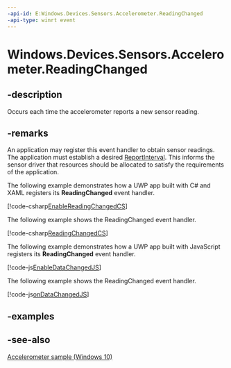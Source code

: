 ```yaml
---
-api-id: E:Windows.Devices.Sensors.Accelerometer.ReadingChanged
-api-type: winrt event
---
```


<!-- Event syntax
public event Windows.Foundation.TypedEventHandler ReadingChanged<Windows.Devices.Sensors.Accelerometer,  Windows.Devices.Sensors.AccelerometerReadingChangedEventArgs>
-->

# Windows.Devices.Sensors.Accelerometer.ReadingChanged

## -description
Occurs each time the accelerometer reports a new sensor reading.

## -remarks
An application may register this event handler to obtain sensor readings. The application must establish a desired [ReportInterval](accelerometer_reportinterval.md). This informs the sensor driver that resources should be allocated to satisfy the requirements of the application.

The following example demonstrates how a UWP app built with C# and XAML registers its **ReadingChanged** event handler.



[!code-csharp[EnableReadingChangedCS](../windows.devices.sensors/code/Accelerometer/cs/Scenario1.xaml.cs#SnippetEnableReadingChangedCS)]

The following example shows the ReadingChanged event handler.



[!code-csharp[ReadingChangedCS](../windows.devices.sensors/code/Accelerometer/cs/Scenario1.xaml.cs#SnippetReadingChangedCS)]

The following example demonstrates how a UWP app built with JavaScript registers its **ReadingChanged** event handler.



[!code-js[EnableDataChangedJS](../windows.devices.sensors/code/Accelerometer/javascript/scenario1.js#SnippetEnableDataChangedJS)]

The following example shows the ReadingChanged event handler.



[!code-js[onDataChangedJS](../windows.devices.sensors/code/Accelerometer/javascript/scenario1.js#SnippetonDataChangedJS)]

## -examples

## -see-also
[Accelerometer sample (Windows 10)](https://github.com/Microsoft/Windows-universal-samples/tree/master/Samples/Accelerometer)

